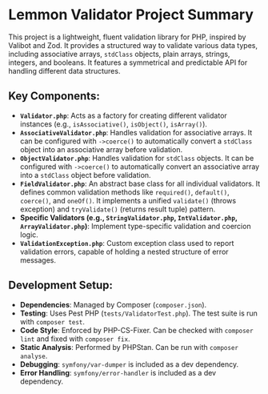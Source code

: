 # Lemmon Validator Project Summary

This project is a lightweight, fluent validation library for PHP, inspired by Valibot and Zod. It provides a structured way to validate various data types, including associative arrays, `stdClass` objects, plain arrays, strings, integers, and booleans. It features a symmetrical and predictable API for handling different data structures.

## Key Components:

*   **`Validator.php`**: Acts as a factory for creating different validator instances (e.g., `isAssociative()`, `isObject()`, `isArray()`).
*   **`AssociativeValidator.php`**: Handles validation for associative arrays. It can be configured with `->coerce()` to automatically convert a `stdClass` object into an associative array before validation.
*   **`ObjectValidator.php`**: Handles validation for `stdClass` objects. It can be configured with `->coerce()` to automatically convert an associative array into a `stdClass` object before validation.
*   **`FieldValidator.php`**: An abstract base class for all individual validators. It defines common validation methods like `required()`, `default()`, `coerce()`, and `oneOf()`. It implements a unified `validate()` (throws exception) and `tryValidate()` (returns result tuple) pattern.
*   **Specific Validators (e.g., `StringValidator.php`, `IntValidator.php`, `ArrayValidator.php`)**: Implement type-specific validation and coercion logic.
*   **`ValidationException.php`**: Custom exception class used to report validation errors, capable of holding a nested structure of error messages.

## Development Setup:

*   **Dependencies**: Managed by Composer (`composer.json`).
*   **Testing**: Uses Pest PHP (`tests/ValidatorTest.php`). The test suite is run with `composer test`.
*   **Code Style**: Enforced by PHP-CS-Fixer. Can be checked with `composer lint` and fixed with `composer fix`.
*   **Static Analysis**: Performed by PHPStan. Can be run with `composer analyse`.
*   **Debugging**: `symfony/var-dumper` is included as a dev dependency.
*   **Error Handling**: `symfony/error-handler` is included as a dev dependency.